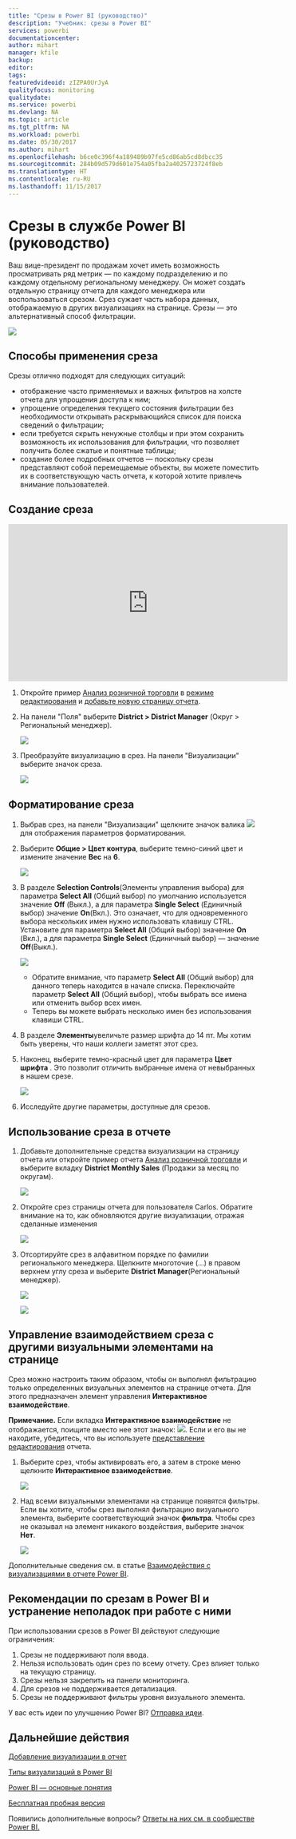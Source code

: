 ```yaml
---
title: "Срезы в Power BI (руководство)"
description: "Учебник: срезы в Power BI"
services: powerbi
documentationcenter: 
author: mihart
manager: kfile
backup: 
editor: 
tags: 
featuredvideoid: zIZPA0UrJyA
qualityfocus: monitoring
qualitydate: 
ms.service: powerbi
ms.devlang: NA
ms.topic: article
ms.tgt_pltfrm: NA
ms.workload: powerbi
ms.date: 05/30/2017
ms.author: mihart
ms.openlocfilehash: b6ce0c396f4a189489b97fe5cd86ab5cd8dbcc35
ms.sourcegitcommit: 284b09d579d601e754a05fba2a4025723724f8eb
ms.translationtype: HT
ms.contentlocale: ru-RU
ms.lasthandoff: 11/15/2017
---
```

# <a name="slicers-in-power-bi-service-tutorial"></a>Срезы в службе Power BI (руководство)
Ваш вице-президент по продажам хочет иметь возможность просматривать ряд метрик — по каждому подразделению и по каждому отдельному региональному менеджеру. Он может создать отдельную страницу отчета для каждого менеджера или воспользоваться срезом. Срез сужает часть набора данных, отображаемую в других визуализациях на странице.  Срезы — это альтернативный способ фильтрации.

![](media/power-bi-visualization-slicers/slicer2.gif)

## <a name="when-to-use-a-slicer"></a>Способы применения среза
Срезы отлично подходят для следующих ситуаций:

* отображение часто применяемых и важных фильтров на холсте отчета для упрощения доступа к ним;
* упрощение определения текущего состояния фильтрации без необходимости открывать раскрывающийся список для поиска сведений о фильтрации;
* если требуется скрыть ненужные столбцы и при этом сохранить возможность их использования для фильтрации, что позволяет получить более сжатые и понятные таблицы;
* создание более подробных отчетов — поскольку срезы представляют собой перемещаемые объекты, вы можете поместить их в соответствующую часть отчета, к которой хотите привлечь внимание пользователей.

## <a name="create-a-slicer"></a>Создание среза
<iframe width="560" height="315" src="https://www.youtube.com/embed/zIZPA0UrJyA" frameborder="0" allowfullscreen></iframe>


1. Откройте пример [Анализ розничной торговли](sample-retail-analysis.md) в [режиме редактирования](service-interact-with-a-report-in-editing-view.md) и [добавьте новую страницу отчета](power-bi-report-add-page.md).
2. На панели "Поля" выберите **District > District Manager** (Округ > Региональный менеджер).
   
    ![](media/power-bi-visualization-slicers/pbi_slicer_chartfirst.png)
3. Преобразуйте визуализацию в срез. На панели "Визуализации" выберите значок среза.
   
    ![](media/power-bi-visualization-slicers/pbi_slicer_select.png)

## <a name="format-the-slicer"></a>Форматирование среза
1. Выбрав срез, на панели "Визуализации" щелкните значок валика ![](media/power-bi-visualization-slicers/power-bi-paintroller.png) для отображения параметров форматирования.
2. Выберите **Общие > Цвет контура**, выберите темно-синий цвет и измените значение **Вес** на **6**.
   
    ![](media/power-bi-visualization-slicers/pbi_slicer_outline2.png)
3. В разделе **Selection Controls**(Элементы управления выбора) для параметра **Select All** (Общий выбор) по умолчанию используется значение **Off** (Выкл.), а для параметра **Single Select** (Единичный выбор) значение **On**(Вкл.). Это означает, что для одновременного выбора нескольких имен нужно использовать клавишу CTRL. Установите для параметра **Select All** (Общий выбор) значение **On** (Вкл.), а для параметра **Single Select** (Единичный выбор) — значение **Off**(Выкл.).
   
    ![](media/power-bi-visualization-slicers/pbi_slicer_selectioncontrols2.png)
   
   * Обратите внимание, что параметр **Select All** (Общий выбор) для данного теперь находится в начале списка. Переключайте параметр **Select All** (Общий выбор), чтобы выбрать все имена или отменить выбор всех имен.
   * Теперь вы можете выбрать несколько имен без использования клавиши CTRL.
4. В разделе **Элементы**увеличьте размер шрифта до 14 пт.  Мы хотим быть уверены, что наши коллеги заметят этот срез.
5. Наконец, выберите темно-красный цвет для параметра **Цвет шрифта** .  Это позволит отличить выбранные имена от невыбранных в нашем срезе.
   
    ![](media/power-bi-visualization-slicers/pbi_slicer_font2.png)
6. Исследуйте другие параметры, доступные для срезов.

## <a name="use-the-slicer-in-a-report"></a>Использование среза в отчете
1. Добавьте дополнительные средства визуализации на страницу отчета или откройте пример отчета [Анализ розничной торговли](sample-retail-analysis.md) и выберите вкладку **District Monthly Sales** (Продажи за месяц по округам).
   
    ![](media/power-bi-visualization-slicers/power-bi-retail-sample.png)
2. Откройте срез страницы отчета для пользователя Carlos. Обратите внимание на то, как обновляются другие визуализации, отражая сделанные изменения
   
    ![](media/power-bi-visualization-slicers/slicer2.gif)
3. Отсортируйте срез в алфавитном порядке по фамилии регионального менеджера.  Щелкните многоточие (...) в правом верхнем углу среза и выберите **District Manager**(Региональный менеджер).
   
    ![](media/power-bi-visualization-slicers/pbi_slicer_sort2.png)
   
    ![](media/power-bi-visualization-slicers/pbi_slicer_sorted.png)

## <a name="control-what-effect-the-slicer-has-on-other-visuals-on-the-page"></a>Управление взаимодействием среза с другими визуальными элементами на странице
Срез можно настроить таким образом, чтобы он выполнял фильтрацию только определенных визуальных элементов на странице отчета.  Для этого предназначен элемент управления **Интерактивное взаимодействие**.

**Примечание.** Если вкладка **Интерактивное взаимодействие** не отображается, поищите вместо нее этот значок: ![](media/power-bi-visualization-slicers/power-bi-slicer-visual-interactions.png). Если и его вы не находите, убедитесь, что вы используете [представление редактирования](service-reading-view-and-editing-view.md) отчета.

1. Выберите срез, чтобы активировать его, а затем в строке меню щелкните **Интерактивное взаимодействие**.
   
    ![](media/power-bi-visualization-slicers/pbi-slicer-interactions.png)
2. Над всеми визуальными элементами на странице появятся фильтры. Если вы хотите, чтобы срез выполнял фильтрацию визуального элемента, выберите соответствующий значок **фильтра**.  Чтобы срез не оказывал на элемент никакого воздействия, выберите значок **Нет**.
   
    ![](media/power-bi-visualization-slicers/filter-controls.png)

Дополнительные сведения см. в статье [Взаимодействия с визуализациями в отчете Power BI](service-reports-visual-interactions.md).

## <a name="considerations-and-troubleshooting-slicers-in-power-bi"></a>Рекомендации по срезам в Power BI и устранение неполадок при работе с ними
При использовании срезов в Power BI действуют следующие ограничения:

1. Срезы не поддерживают поля ввода.
2. Нельзя использовать один срез по всему отчету. Срез влияет только на текущую страницу.
3. Срезы нельзя закрепить на панели мониторинга.
4. Для срезов не поддерживается детализация.    
5. Срезы не поддерживают фильтры уровня визуального элемента.

У вас есть идеи по улучшению Power BI? [Отправка идеи](https://ideas.powerbi.com/forums/265200-power-bi-ideas).

## <a name="next-steps"></a>Дальнейшие действия
 [Добавление визуализации в отчет](power-bi-report-add-visualizations-i.md)

 [Типы визуализаций в Power BI](power-bi-visualization-types-for-reports-and-q-and-a.md)

 [Power BI — основные понятия](service-basic-concepts.md)

[Бесплатная пробная версия](https://powerbi.com/)

Появились дополнительные вопросы? [Ответы на них см. в сообществе Power BI.](http://community.powerbi.com/)

